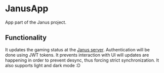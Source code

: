 # JanusApp

App part of the Janus project.

## Functionality
It updates the gaming status at the [Janus server](https://github.com/onkr0d/Janus/tree/main/JanusServer). Authentication will be done using JWT tokens.
It prevents interaction with UI will updates are happening in order to prevent desync, thus forcing strict synchronization. It also supports light and dark mode :D

